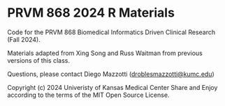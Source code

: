 # PRVM 868 2024 R Materials

Code for the PRVM 868 Biomedical Informatics Driven Clinical Research (Fall 2024).

Materials adapted from Xing Song and Russ Waitman from previous versions of this class.

Questions, please contact Diego Mazzotti (droblesmazzotti@kumc.edu)

Copyright (c) 2024 Univeristy of Kansas Medical Center Share and Enjoy according to the terms of the MIT Open Source License.
